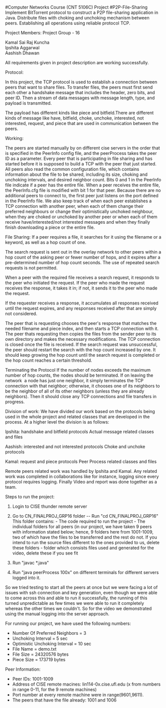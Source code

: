 #Computer Networks Course (CNT 5106C) Project
#P2P-File-Sharing
Implement BitTorrent protocol to construct a P2P file-sharing application in Java.
Distribute files with choking and unchoking mechanism between peers.
Establishing all operations using reliable protocol TCP.

Project Members: Project Group - 16

Kamal Sai Raj Kuncha  
Ipshita Aggarwal  
Aashish Dhawan 


All requirements given in project description are working successfully.

Protocol:

In this project, the TCP protocol is used to establish a connection between peers that want to share files.
To transfer files, the peers must first send each other a handshake message that includes the header, zero bits, and peer ID.
Then a stream of data messages with message length, type, and payload is transmitted.

The payload has different kinds like piece and bitfield.There are different kinds of message like have, bitfield, choke, unchoke, interested, not interested, request, and piece that are used in communication between the peers.

Working:

The peers are started manually by on different cise servers in the order that is specified in the PeerInfo config file, and the peerProcess takes the peer ID as a parameter.
Every peer that is participating in file sharing and has started before it is supposed to build a TCP with the peer that just started.
All peers also read the common configuration file, which contains information about the file to be shared, including its size, choking and unchoking intervals, and desired neighbor count.
Bits 0 and 1 in the PeerInfo file indicate if a peer has the entire file. When a peer receives the entire file, the PeerInfo.cfg file is modified with bit 1 for that peer.
Because there are no additional peers to connect to, the first peer just listens on the port defined in the PeerInfo file.
We also keep track of when each peer establishes a TCP connection with another peer, when each of them  change their preferred neighbours or change their optimistically unchoked neighbour, when they are choked or unchoked by another peer or when each of them receive have/interested/not interested messages and when they finally finish downloading a piece or the entire file.

File Sharing:
If a peer requires a file, it searches for it using the filename or a keyword, as well as a hop count of one.

The search request is sent out in the overlay network to other peers within a hop count of the asking peer or fewer number of hops, and it expires after a pre-determined number of hop count seconds. The use of repeated search requests is not permitted.

When a peer with the required file receives a search request, it responds to the peer who initiated the request. If the peer who made the request receives the response, it takes it in; if not, it sends it to the peer who made the request.

If the requester receives a response, it accumulates all responses received until the request expires, and any responses received after that are simply not considered.

The peer that is requesting chooses the peer's response that matches the needed filename and piece index, and then starts a TCP connection with it. The peer thats requesting then copies the files from the sender peer to its own directory and makes the necessary modifications. The TCP connection is closed once the file is received.
If the search request was unsuccessful, the peer should restart the search with the hop count increased by one. It should keep growing the hop count until the search request is completed or the hop count reaches a certain threshold.

Terminating the Protocol
If the number of nodes exceeds the maximum number of hop counts, the nodes should be terminated. If on leaving the network  a node has just one neighbor, it simply terminates the TCP connection with that neighbor; otherwise, it chooses one of its neighbors to be the neighbor of all of its other neighbors (unless they are already neighbors). Then it should close any TCP connections and file transfers in progress.

Division of work:
We have divided our work based on the protocols being used in the whole project and related classes that are developed in the process. At a higher level the division is as follows:

Ipshita: 
handshake and bitfield protocols 
Actual message related classes and files
 
Aashish:
interested and not interested protocols
Choke and unchoke protocols 

Kamal:
request and piece protocols
Peer Process related classes and files

Remote peers related work was handled by Ipshita and Kamal. Any related work was completed in collaborations like for instance, logging since every protocol requires logging. Finally Video and report was done together as a team. 

Steps to run the project:
1. Login to CISE thunder remote server 
2. Go to CN_FINALPROJ_GRP16 folder -- Run "cd CN_FINALPROJ_GRP16"  
    This folder contains: 
            - The code required to run the project
            - The individual folders for all peers (in our project, we have taken 9 peers with information stated below; hence, 9 folders here from 1001-1009, two of which have the files to be transferred and the rest do not. If you intend to run the source files different to the ones provided to us, delete these folders
            - folder which consists files used and generated for the video, delete these if you see fit
           
3. Run "javac *.java"
4. Run "java peerProcess 100x" on different terminals for different servers logged into it.

So we tried testing to start all the peers at once but we were facing a lot of issues with ssh connection and key generation, even though we were able to come across this and able to run it successfully, the running of this turned unpredictable as few times we were able to run it completely whereas the other times we couldn't. So for the video we demonstrated using the manual logging into the server approach.

For running our project, we have used the following numbers:
- Number Of Preferred Neighbors = 3
- Unchoking Interval = 5 sec
- Optimistic Unchoking Interval = 10 sec
- File Name = demo.txt
- File Size = 24320576 bytes
- Piece Size = 173719 bytes

Peer Information:
- Peer IDs: 1001-1009
- Address of CISE remote macines: lin114-0x.cise.ufl.edu (x from numbers in range 0-11, for the 9 remote machines)
- Port number at every remote machine were in range(9601,9611).
- The peers that have the file already: 1001 and 1006
